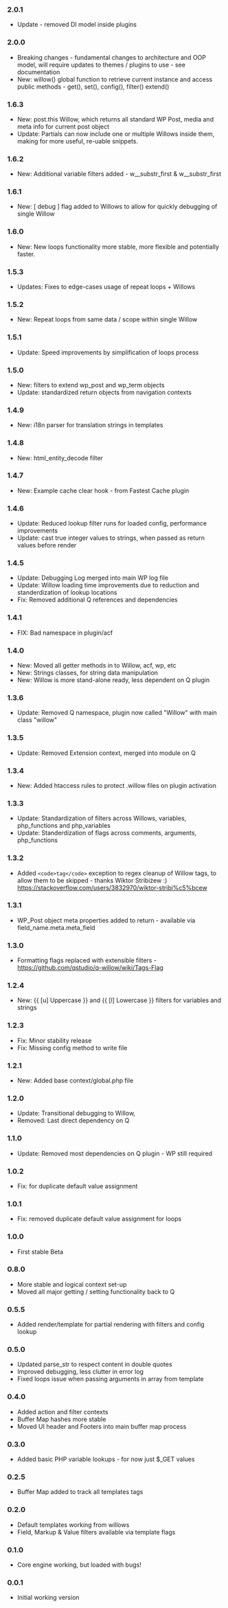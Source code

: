 ### 2.0.1 ###

* Update - removed DI model inside plugins

### 2.0.0 ###

* Breaking changes - fundamental changes to architecture and OOP model, will require updates to themes / plugins to use - see documentation
* New: willow() global function to retrieve current instance and access public methods - get(), set(), config(), filter() extend()

### 1.6.3 ###

* New: post.this Willow, which returns all standard WP Post, media and meta info for current post object
* Update: Partials can now include one or multiple Willows inside them, making for more useful, re-uable snippets.

### 1.6.2 ###

* New: Additional variable filters added - w__substr_first & w__substr_first

### 1.6.1 ###

* New: [ debug ] flag added to Willows to allow for quickly debugging of single Willow

### 1.6.0 ###

* New: New loops functionality more stable, more flexible and potentially faster.

### 1.5.3 ###

* Updates: Fixes to edge-cases usage of repeat loops + Willows

### 1.5.2 ###

* New: Repeat loops from same data / scope within single Willow

### 1.5.1 ###

* Update: Speed improvements by simplification of loops process

### 1.5.0 ###

* New: filters to extend wp_post and wp_term objects
* Update: standardized return objects from navigation contexts

### 1.4.9 ###

* New: i18n parser for translation strings in templates

### 1.4.8 ###

* New: html_entity_decode filter

### 1.4.7 ###

* New: Example cache clear hook - from Fastest Cache plugin

### 1.4.6 ###

* Update: Reduced lookup filter runs for loaded config, performance improvements
* Update: cast true integer values to strings, when passed as return values before render

### 1.4.5 ###

* Update: Debugging Log merged into main WP log file
* Update: Willow loading time improvements due to reduction and standerdization of lookup locations
* Fix: Removed additional Q references and dependencies

### 1.4.1 ###

* FIX: Bad namespace in plugin/acf

### 1.4.0 ###

* New: Moved all getter methods in to Willow, acf, wp, etc
* New: Strings classes, for string data manipulation
* New: Willow is more stand-alone ready, less dependent on Q plugin

### 1.3.6 ###

* Update: Removed Q namespace, plugin now called "Willow" with main class "willow"

### 1.3.5 ###

* Update: Removed Extension context, merged into module on Q

### 1.3.4 ###

* New: Added htaccess rules to protect .willow files on plugin activation

### 1.3.3 ###

* Update: Standardization of filters across Willows, variables, php_functions and php_variables
* Update: Standerdization of flags across comments, arguments, php_functions

### 1.3.2 ###

* Added `<code>tag</code>` exception to regex cleanup of Willow tags, to allow them to be skipped - thanks Wiktor Stribiżew :) https://stackoverflow.com/users/3832970/wiktor-stribi%c5%bcew

### 1.3.1 ###

* WP_Post object meta properties added to return - available via field_name.meta.meta_field

### 1.3.0 ###

* Formatting flags replaced with extensible filters - https://github.com/qstudio/q-willow/wiki/Tags-Flag

### 1.2.4 ###

* New: {{ [u] Uppercase }} and {{ [l] Lowercase }} filters for variables and strings

### 1.2.3 ###

* Fix: Minor stability release
* Fix: Missing config method to write file 

### 1.2.1 ###

* New: Added base context/global.php file

### 1.2.0 ###

* Update: Transitional debugging to Willow, 
* Removed: Last direct dependency on Q

### 1.1.0 ###

* Update: Removed most dependencies on Q plugin - WP still required

### 1.0.2 ###

* Fix: for duplicate default value assignment

### 1.0.1 ###

* Fix: removed duplicate default value assignment for loops

### 1.0.0 ###

* First stable Beta

### 0.8.0 ###

* More stable and logical context set-up
* Moved all major getting / setting functionality back to Q

### 0.5.5 ###

* Added render/template for partial rendering with filters and config lookup

### 0.5.0 ###

* Updated parse_str to respect content in double quotes
* Improved debugging, less clutter in error log
* Fixed loops issue when passing arguments in array from template

### 0.4.0 ###

* Added action and filter contexts
* Buffer Map hashes more stable
* Moved UI header and Footers into main buffer map process

### 0.3.0 ###

* Added basic PHP variable lookups - for now just $_GET values

### 0.2.5 ###

* Buffer Map added to track all templates tags

### 0.2.0 ###

* Default templates working from willows
* Field, Markup & Value filters available via template flags

### 0.1.0 ###

* Core engine working, but loaded with bugs!

### 0.0.1 ###

* Initial working version
